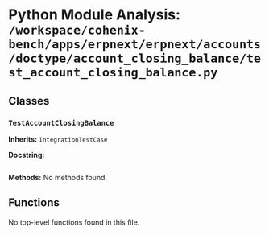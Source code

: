 # Python Module Analysis: `/workspace/cohenix-bench/apps/erpnext/erpnext/accounts/doctype/account_closing_balance/test_account_closing_balance.py`

## Classes

### `TestAccountClosingBalance`
**Inherits:** `IntegrationTestCase`


**Docstring:**
```

```

**Methods:**
No methods found.




## Functions

No top-level functions found in this file.
